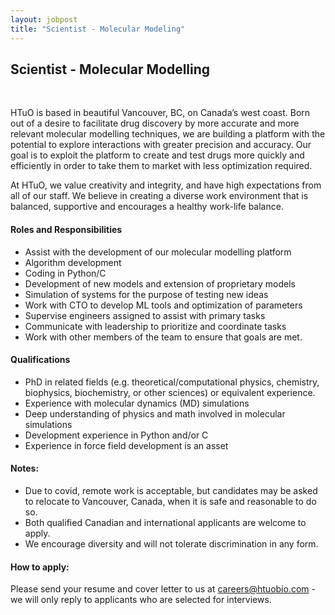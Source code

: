```yaml
---
layout: jobpost
title: "Scientist - Molecular Modeling"
---
```


## Scientist - Molecular Modelling 

  &nbsp; 

HTuO is based in beautiful Vancouver, BC, on Canada’s west coast. Born out of a desire to facilitate drug discovery by more accurate and more relevant molecular modelling techniques, we are building a platform with the potential to explore interactions with greater precision and accuracy. Our goal is to exploit the platform to create and test drugs more quickly and efficiently in order to take them to market with less optimization required.  

At HTuO, we value creativity and integrity, and have high expectations from all of our staff.  We believe in creating a diverse work environment that is balanced, supportive and encourages a healthy work-life balance.

#### Roles and Responsibilities

* Assist with the development of our molecular modelling platform
* Algorithm development
* Coding in Python/C
* Development of new models and extension of proprietary models
* Simulation of systems for the purpose of testing new ideas
* Work with CTO to develop ML tools and optimization of parameters
* Supervise engineers assigned to assist with primary tasks
* Communicate with leadership to prioritize and coordinate tasks
* Work with other members of the team to ensure that goals are met.

#### Qualifications
* PhD in related fields (e.g. theoretical/computational physics, chemistry, biophysics, biochemistry, or other sciences) or equivalent experience.
* Experience with molecular dynamics (MD) simulations
* Deep understanding of physics and math involved in molecular simulations
* Development experience in Python and/or C
* Experience in force field development is an asset

#### Notes: 
* Due to covid, remote work is acceptable, but candidates may be asked to relocate to Vancouver, Canada, when it is safe and reasonable to do so.
* Both qualified Canadian and international applicants are welcome to apply.
* We encourage diversity and will not tolerate discrimination in any form.

#### How to apply:

Please send your resume and cover letter to us at 
[careers@htuobio.com](mailto:careers@htuobio.com) - we will only reply to applicants who are selected for interviews.
